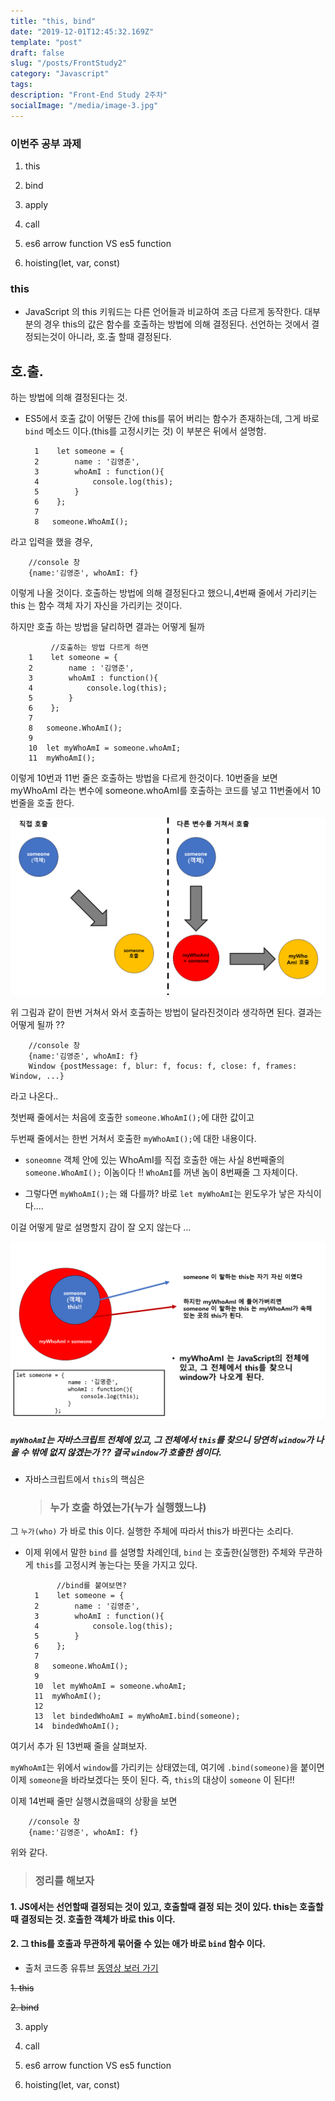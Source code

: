 ```yaml
---
title: "this, bind"
date: "2019-12-01T12:45:32.169Z"
template: "post"
draft: false
slug: "/posts/FrontStudy2"
category: "Javascript"
tags:
description: "Front-End Study 2주차"
socialImage: "/media/image-3.jpg"
---
```


### 이번주 공부 과제

1. this

2. bind

3. apply

4. call

5. es6 arrow function VS es5 function

6. hoisting(let, var, const)

### this

- JavaScript 의 this 키워드는 다른 언어들과 비교하여 조금 다르게 동작한다.
  대부분의 경우 this의 값은 함수를 호출하는 방법에 의해 결정된다.
  선언하는 것에서 결정되는것이 아니라, 호.출 할때 결정된다.

## 호.출.

하는 방법에 의해 결정된다는 것.

- ES5에서 호출 값이 어떻든 간에 this를 묶어 버리는 함수가 존재하는데, 그게 바로 `bind` 메소드 이다.(this를 고정시키는 것) 이 부분은 뒤에서 설명함.


        1    let someone = {
        2        name : '김영준',
        3        whoAmI : function(){
        4            console.log(this);
        5        }
        6    };
        7
        8   someone.WhoAmI();

라고 입력을 했을 경우,

        //console 창
        {name:'김영준', whoAmI: f}

이렇게 나올 것이다.
호출하는 방법에 의해 결정된다고 했으니,4번째 줄에서 가리키는 this 는 함수 객체 자기 자신을 가리키는 것이다.

하지만 호출 하는 방법을 달리하면 결과는 어떻게 될까

             //호출하는 방법 다르게 하면
        1    let someone = {
        2        name : '김영준',
        3        whoAmI : function(){
        4            console.log(this);
        5        }
        6    };
        7
        8   someone.WhoAmI();
        9
        10  let myWhoAmI = someone.whoAmI;
        11  myWhoAmI();

이렇게 10번과 11번 줄은 호출하는 방법을 다르게 한것이다.
10번줄을 보면 myWhoAmI 라는 변수에 someone.whoAmI를 호출하는 코드를 넣고
11번줄에서 10번줄을 호출 한다.

![](/media/React/this1.png)

위 그림과 같이 한번 거쳐서 와서 호출하는 방법이 달라진것이라 생각하면 된다.
결과는 어떻게 될까 ??

        //console 창
        {name:'김영준', whoAmI: f}
        Window {postMessage: f, blur: f, focus: f, close: f, frames: Window, ...}

라고 나온다..

첫번째 줄에서는 처음에 호출한 `someone.WhoAmI();`에 대한 값이고

두번째 줄에서는 한번 거쳐서 호출한 `myWhoAmI();`에 대한 내용이다.

- `soneomne` 객체 안에 있는 WhoAmI를 직접 호출한 애는 사실 8번째줄의 `someone.WhoAmI();` 이놈이다 !! `WhoAmI`를 꺼낸 놈이 8번째줄 그 자체이다.

* 그렇다면 `myWhoAmI();`는 왜 다를까?
  바로 `let myWhoAmI`는 윈도우가 낳은 자식이다....

이걸 어떻게 말로 설명할지 감이 잘 오지 않는다 ...

![](/media/React/this2.png)

##### `myWhoAmI`는 자바스크립트 전체에 있고, 그 전체에서 `this`를 찾으니 당연히 `window`가 나올 수 밖에 없지 않겠는가 ?? 결국 `window`가 호출한 셈이다.

- 자바스크립트에서 `this`의 핵심은

  > ### 누가 호출 하였는가(누가 실행했느냐)

그 `누가(who)` 가 바로 this 이다. 실행한 주체에 따라서 this가 바뀐다는 소리다.

- 이제 위에서 말한 `bind` 를 설명할 차례인데, `bind` 는 호출한(실행한) 주체와 무관하게 `this`를 고정시켜 놓는다는 뜻을 가지고 있다.

             //bind를 붙여보면?
        1    let someone = {
        2        name : '김영준',
        3        whoAmI : function(){
        4            console.log(this);
        5        }
        6    };
        7
        8   someone.WhoAmI();
        9
        10  let myWhoAmI = someone.whoAmI;
        11  myWhoAmI();
        12
        13  let bindedWhoAmI = myWhoAmI.bind(someone);
        14  bindedWhoAmI();

여기서 추가 된 13번째 줄을 살펴보자.

`myWhoAmI`는 위에서 `window`를 가리키는 상태였는데, 여기에 `.bind(someone)`을 붙이면 이제 `someone`을 바라보겠다는 뜻이 된다. 즉, `this`의 대상이 `someone` 이 된다!!

이제 14번째 줄만 실행시켰을때의 상황을 보면

        //console 창
        {name:'김영준', whoAmI: f}

위와 같다.

> ### 정리를 해보자

#### 1. JS에서는 선언할때 결정되는 것이 있고, 호출할때 결정 되는 것이 있다. this는 호출할때 결정되는 것. 호출한 객체가 바로 this 이다.

#### 2. 그 this를 호출과 무관하게 묶어줄 수 있는 애가 바로 `bind` 함수 이다.

- 출처
  코드종 유튜브 [동영상 보러 가기](https://youtu.be/CA5EDD4Hjz4?list=PLuBMRNcyzsWxcnDdAmJWyWYXuExyP9aS1)

~~1. this~~

~~2. bind~~

3. apply

4. call

5. es6 arrow function VS es5 function

6. hoisting(let, var, const)

